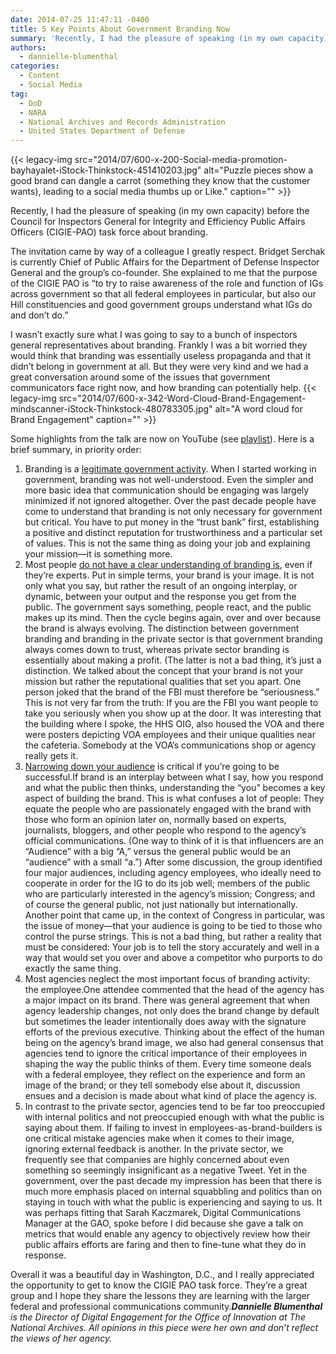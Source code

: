 ```yaml
---
date: 2014-07-25 11:47:11 -0400
title: 5 Key Points About Government Branding Now
summary: 'Recently, I had the pleasure of speaking (in my own capacity) before the Council for Inspectors General for Integrity and Efficiency Public Affairs Officers (CIGIE-PAO) task force about branding. The invitation came by way of a colleague I greatly respect. Bridget Serchak is currently Chief of Public Affairs for the Department of Defense Inspector General and'
authors:
  - dannielle-blumenthal
categories:
  - Content
  - Social Media
tag:
  - DoD
  - NARA
  - National Archives and Records Administration
  - United States Department of Defense
---
```


{{< legacy-img src="2014/07/600-x-200-Social-media-promotion-bayhayalet-iStock-Thinkstock-451410203.jpg" alt="Puzzle pieces show a good brand can dangle a carrot (something they know that the customer wants), leading to a social media thumbs up or Like." caption="" >}} 

Recently, I had the pleasure of speaking (in my own capacity) before the Council for Inspectors General for Integrity and Efficiency Public Affairs Officers (CIGIE-PAO) task force about branding.

The invitation came by way of a colleague I greatly respect. Bridget Serchak is currently Chief of Public Affairs for the Department of Defense Inspector General and the group’s co-founder. She explained to me that the purpose of the CIGIE PAO is “to try to raise awareness of the role and function of IGs across government so that all federal employees in particular, but also our Hill constituencies and good government groups understand what IGs do and don&#8217;t do.”

I wasn’t exactly sure what I was going to say to a bunch of inspectors general representatives about branding. Frankly I was a bit worried they would think that branding was essentially useless propaganda and that it didn&#8217;t belong in government at all. But they were very kind and we had a great conversation around some of the issues that government communicators face right now, and how branding can potentially help. {{< legacy-img src="2014/07/600-x-342-Word-Cloud-Brand-Engagement-mindscanner-iStock-Thinkstock-480783305.jpg" alt="A word cloud for Brand Engagement" caption="" >}} 

Some highlights from the talk are now on YouTube (see [playlist](http://www.youtube.com/playlist?list=PLPePMyqynXegv7wZ1wgRLfNZ-mdBYKNFD&action_edit=1)). Here is a brief summary, in priority order:

  1. Branding is a [legitimate government activity](http://www.youtube.com/watch?v=J_okn01N_9I&list=PLPePMyqynXegv7wZ1wgRLfNZ-mdBYKNFD&index=2). When I started working in government, branding was not well-understood. Even the simpler and more basic idea that communication should be engaging was largely minimized if not ignored altogether. Over the past decade people have come to understand that branding is not only necessary for government but critical. You have to put money in the “trust bank” first, establishing a positive and distinct reputation for trustworthiness and a particular set of values. This is not the same thing as doing your job and explaining your mission—it is something more.
  2. Most people [do not have a clear understanding of branding is](http://www.youtube.com/watch?v=FIRMW5lEfr4&list=PLPePMyqynXegv7wZ1wgRLfNZ-mdBYKNFD&index=2), even if they’re experts. Put in simple terms, your brand is your image. It is not only what you say, but rather the result of an ongoing interplay, or dynamic, between your output and the response you get from the public. The government says something, people react, and the public makes up its mind. Then the cycle begins again, over and over because the brand is always evolving. The distinction between government branding and branding in the private sector is that government branding always comes down to trust, whereas private sector branding is essentially about making a profit. (The latter is not a bad thing, it’s just a distinction. We talked about the concept that your brand is not your mission but rather the reputational qualities that set you apart. One person joked that the brand of the FBI must therefore be “seriousness.” This is not very far from the truth: If you are the FBI you want people to take you seriously when you show up at the door. It was interesting that the building where I spoke, the HHS OIG, also housed the VOA and there were posters depicting VOA employees and their unique qualities near the cafeteria. Somebody at the VOA’s communications shop or agency really gets it.
  3. [Narrowing down your audience](http://www.youtube.com/watch?v=3_vrM9UDDMs&index=2&list=PLPePMyqynXegv7wZ1wgRLfNZ-mdBYKNFD) is critical if you’re going to be successful.If brand is an interplay between what I say, how you respond and what the public then thinks, understanding the “you” becomes a key aspect of building the brand. This is what confuses a lot of people: They equate the people who are passionately engaged with the brand with those who form an opinion later on, normally based on experts, journalists, bloggers, and other people who respond to the agency’s official communications. (One way to think of it is that influencers are an “Audience” with a big “A,” versus the general public would be an “audience” with a small “a.”) After some discussion, the group identified four major audiences, including agency employees, who ideally need to cooperate in order for the IG to do its job well; members of the public who are particularly interested in the agency’s mission; Congress; and of course the general public, not just nationally but internationally. Another point that came up, in the context of Congress in particular, was the issue of money—that your audience is going to be tied to those who control the purse strings. This is not a bad thing, but rather a reality that must be considered: Your job is to tell the story accurately and well in a way that would set you over and above a competitor who purports to do exactly the same thing.
  4. Most agencies neglect the most important focus of branding activity: the employee.One attendee commented that the head of the agency has a major impact on its brand. There was general agreement that when agency leadership changes, not only does the brand change by default but sometimes the leader intentionally does away with the signature efforts of the previous executive. Thinking about the effect of the human being on the agency’s brand image, we also had general consensus that agencies tend to ignore the critical importance of their employees in shaping the way the public thinks of them. Every time someone deals with a federal employee, they reflect on the experience and form an image of the brand; or they tell somebody else about it, discussion ensues and a decision is made about what kind of place the agency is.
  5. In contrast to the private sector, agencies tend to be far too preoccupied with internal politics and not preoccupied enough with what the public is saying about them. If failing to invest in employees-as-brand-builders is one critical mistake agencies make when it comes to their image, ignoring external feedback is another. In the private sector, we frequently see that companies are highly concerned about even something so seemingly insignificant as a negative Tweet. Yet in the government, over the past decade my impression has been that there is much more emphasis placed on internal squabbling and politics than on staying in touch with what the public is experiencing and saying to us. It was perhaps fitting that Sarah Kaczmarek, Digital Communications Manager at the GAO, spoke before I did because she gave a talk on metrics that would enable any agency to objectively review how their public affairs efforts are faring and then to fine-tune what they do in response.

Overall it was a beautiful day in Washington, D.C., and I really appreciated the opportunity to get to know the CIGIE PAO task force. They’re a great group and I hope they share the lessons they are learning with the larger federal and professional communications community._**Dannielle Blumenthal** is the Director of Digital Engagement for the Office of Innovation at The National Archives. All opinions in this piece were her own and don&#8217;t reflect the views of her agency._